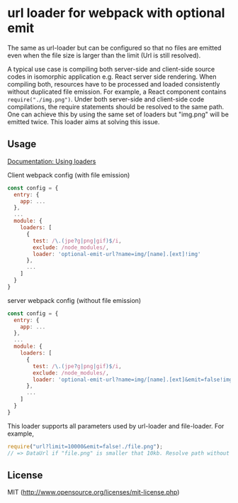 # url loader for webpack with optional emit

The same as url-loader but can be configured so that no files are emitted even when the file size is larger than the limit (Url is still resolved).

A typical use case is compiling both server-side and client-side source codes in isomorphic application e.g. React server side rendering. When compiling both, resources have to be processed and loaded consistently without duplicated file emission. For example, a React component contains `require("./img.png")`. Under both server-side and client-side code compilations, the require statements should be resolved to the same path. One can achieve this by using the same set of loaders but "img.png" will be emitted twice. This loader aims at solving this issue.

## Usage

[Documentation: Using loaders](http://webpack.github.io/docs/using-loaders.html)

Client webpack config (with file emission)

``` javascript
const config = {
  entry: {
    app: ...
  },
  ...
  module: {
    loaders: [
      {
        test: /\.(jpe?g|png|gif)$/i,
        exclude: /node_modules/,
        loader: 'optional-emit-url?name=img/[name].[ext]!img'
      },
      ...
    ]
  }
}
```

server webpack config (without file emission)

``` javascript
const config = {
  entry: {
    app: ...
  },
  ...
  module: {
    loaders: [
      {
        test: /\.(jpe?g|png|gif)$/i,
        exclude: /node_modules/,
        loader: 'optional-emit-url?name=img/[name].[ext]&emit=false!img'
      },
      ...
    ]
  }
}
```

This loader supports all parameters used by url-loader and file-loader. For example,

``` javascript
require("url?limit=10000&emit=false!./file.png");
// => DataUrl if "file.png" is smaller that 10kb. Resolve path without emitting files when "file.png" is larger that 10kb.
```

## License

MIT (http://www.opensource.org/licenses/mit-license.php)
